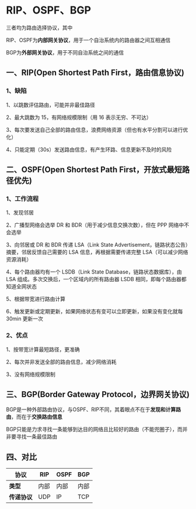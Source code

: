 # RIP、OSPF、BGP

三者均为路由选择协议，其中

RIP、OSPF为**内部网关协议**，用于一个自治系统内的路由器之间互相通信

BGP为**外部网关协议**，用于不同自治系统之间的通信

## 一、RIP(Open Shortest Path First，路由信息协议)

### 1、缺陷 

1、以跳数评估路由，可能并非最佳路径

2、最大跳数为 15，有网络规模限制（用 16 表示无穷、不可达）

3、每次要发送自己全部的路由信息，浪费网络资源（但也有水平分割可以进行优化）

4、只能定期（30s）发送路由信息，有产生环路、信息更新不及时的风险

## 二、OSPF(Open Shortest Path First，开放式最短路径优先)

### 1、工作流程

1、发现邻居

2、广播型网络会选举 DR 和 BDR（用于减少信息交换次数），但在 PPP 网络中不会选举

3、向邻居或 DR 和 BDR 传递 LSA（Link State Advertisement，链路状态公告）摘要，邻居反馈自己需要的 LSA 信息，再根据需要传递完整 LSA（可以减少网络资源消耗）

4、每个路由器均有一个 LSDB（Link State Database，链路状态数据库），由 LSA 组成。多次交换后，一个区域内的所有路由器 LSDB 相同，即每个路由器都知道全网状态

5、根据带宽进行路由计算

6、触发更新或定期更新，如果网络状态有变可以立即更新，如果没有变化就每 30min 更新一次

### 2、优点

1、按带宽计算最短路径，更准确

2、每次并非发送全部的路由信息，减少网络消耗

3、没有网络规模限制

## 三、BGP(Border Gateway Protocol，边界网关协议)

BGP是一种外部路由协议，与OSPF、RIP不同，其着眼点不在于**发现和计算路由**，而在于**交换路由信息**

BGP只能是力求寻找一条能够到达目的网络且比较好的路由（不能兜圈子），而并非要寻找一条最佳路由

## 四、对比

| 协议         | RIP  | OSPF | BGP  |
| ------------ | ---- | ---- | ---- |
| **类型**     | 内部 | 内部 | 内部 |
| **传递协议** | UDP  | IP   | TCP  |

